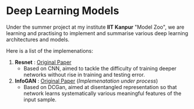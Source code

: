 # Deep Learning Models
Under the summer project at my institute **IIT Kanpur** "Model Zoo", we are learning and practising to implement and summarise various deep learning architectures and models.

Here is a list of the implemenations:
1. **Resnet** : [Original Paper](https://arxiv.org/abs/1512.03385)
   * Based on CNN, aimed to tackle the difficulty of training deeper networks without rise in training and testing error.
2. **InfoGAN** : [Original Paper](https://arxiv.org/abs/1606.03657) (*Implemenatation under process*)
   * Based on DCGan, aimed at disentangled representation so that network learns systematically various meaningful features of      the input sample. 
  
